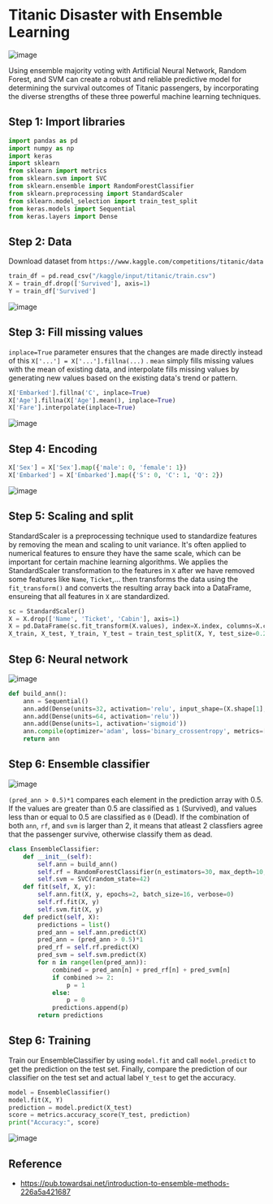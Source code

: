 # Titanic Disaster with Ensemble Learning

![image](https://github.com/hughiephan/DPL/assets/16631121/5597fb70-eeb6-4ec9-b1da-f48cd4c36a44)

Using ensemble majority voting with Artificial Neural Network, Random Forest, and SVM can create a robust and reliable predictive model for determining the survival outcomes of Titanic passengers, by incorporating the diverse strengths of these three powerful machine learning techniques.

## Step 1: Import libraries
```python
import pandas as pd
import numpy as np
import keras
import sklearn
from sklearn import metrics
from sklearn.svm import SVC
from sklearn.ensemble import RandomForestClassifier
from sklearn.preprocessing import StandardScaler
from sklearn.model_selection import train_test_split
from keras.models import Sequential
from keras.layers import Dense
```

## Step 2: Data

Download dataset from `https://www.kaggle.com/competitions/titanic/data`

```python
train_df = pd.read_csv("/kaggle/input/titanic/train.csv")
X = train_df.drop(['Survived'], axis=1)
Y = train_df['Survived']
```

![image](https://github.com/hughiephan/DPL/assets/16631121/6f4c6fcb-5cce-4740-9556-573678446770)

## Step 3: Fill missing values

`inplace=True` parameter ensures that the changes are made directly instead of this `X['...'] = X['...'].fillna(...)` . `mean` simply fills missing values with the mean of existing data, and interpolate fills missing values by generating new values based on the existing data's trend or pattern.

```python
X['Embarked'].fillna('C', inplace=True)
X['Age'].fillna(X['Age'].mean(), inplace=True)
X['Fare'].interpolate(inplace=True)
```

![image](https://github.com/hughiephan/DPL/assets/16631121/87a8e44e-ac1d-4236-bc6d-b064ab686ee7)

## Step 4: Encoding
```python
X['Sex'] = X['Sex'].map({'male': 0, 'female': 1})
X['Embarked'] = X['Embarked'].map({'S': 0, 'C': 1, 'Q': 2})
```

![image](https://github.com/hughiephan/DPL/assets/16631121/c12e7039-4341-4454-ae64-53bedf75e57c)

## Step 5: Scaling and split

StandardScaler is a preprocessing technique used to standardize features by removing the mean and scaling to unit variance. It's often applied to numerical features to ensure they have the same scale, which can be important for certain machine learning algorithms. We applies the StandardScaler transformation to the features in `X` after we have removed some features like `Name`, `Ticket`,... then transforms the data using the `fit_transform()` and converts the resulting array back into a DataFrame, ensureing that all features in `X` are standardized.

```python
sc = StandardScaler()
X = X.drop(['Name', 'Ticket', 'Cabin'], axis=1)
X = pd.DataFrame(sc.fit_transform(X.values), index=X.index, columns=X.columns)
X_train, X_test, Y_train, Y_test = train_test_split(X, Y, test_size=0.2, random_state=42)
```

## Step 6: Neural network

![image](https://github.com/hughiephan/DPL/assets/16631121/d64723d0-b655-412a-9d16-e48928fbfa89)

```python
def build_ann():
    ann = Sequential()
    ann.add(Dense(units=32, activation='relu', input_shape=(X.shape[1],)))
    ann.add(Dense(units=64, activation='relu'))
    ann.add(Dense(units=1, activation='sigmoid'))
    ann.compile(optimizer='adam', loss='binary_crossentropy', metrics=['accuracy'])
    return ann
```

## Step 6: Ensemble classifier

![image](https://github.com/hughiephan/DPL/assets/16631121/2819e4a8-3ca7-4f5f-bbe6-420035a38099)

`(pred_ann > 0.5)*1` compares each element in the prediction array with 0.5. If the values are greater than 0.5 are classified as `1` (Survived), and values less than or equal to 0.5 are classified as `0` (Dead). If the combination of both `ann`, `rf`, and `svm` is larger than 2, it means that atleast 2 classfiers agree that the passenger survive, otherwise classify them as dead.

```python
class EnsembleClassifier:
    def __init__(self):
        self.ann = build_ann()
        self.rf = RandomForestClassifier(n_estimators=30, max_depth=10, random_state=42)
        self.svm = SVC(random_state=42)
    def fit(self, X, y):
        self.ann.fit(X, y, epochs=2, batch_size=16, verbose=0)
        self.rf.fit(X, y)
        self.svm.fit(X, y)
    def predict(self, X):
        predictions = list()
        pred_ann = self.ann.predict(X)
        pred_ann = (pred_ann > 0.5)*1
        pred_rf = self.rf.predict(X)
        pred_svm = self.svm.predict(X)
        for n in range(len(pred_ann)):
            combined = pred_ann[n] + pred_rf[n] + pred_svm[n] 
            if combined >= 2: 
                p = 1
            else:
                p = 0
            predictions.append(p)
        return predictions
```

## Step 6: Training

Train our EnsembleClassifier by using `model.fit` and call `model.predict` to get the prediction on the test set. Finally, compare the prediction of our classifier on the test set and actual label `Y_test` to get the accuracy.

```python
model = EnsembleClassifier()
model.fit(X, Y)
prediction = model.predict(X_test)
score = metrics.accuracy_score(Y_test, prediction)
print("Accuracy:", score)
```

![image](https://github.com/hughiephan/DPL/assets/16631121/020abd22-fcf7-43cc-bc5f-02ed1d6015af)

## Reference
- https://pub.towardsai.net/introduction-to-ensemble-methods-226a5a421687
